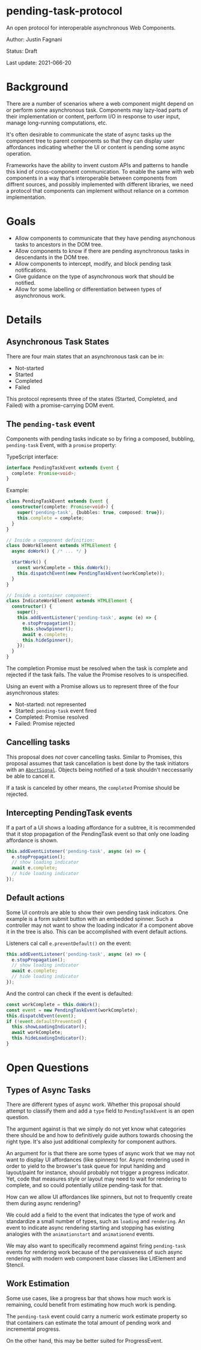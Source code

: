 # pending-task-protocol

An open protocol for interoperable asynchronous Web Components.

Author: Justin Fagnani

Status: Draft

Last update: 2021-066-20

# Background

There are a number of scenarios where a web component might depend on or perform some asynchronous task. Components may lazy-load parts of their implementation or content, perform I/O in response to user input, manage long-running computations, etc.

It's often desirable to communicate the state of async tasks up the component tree to parent components so that they can display user affordances indicating whether the UI or content is pending some async operation.

Frameworks have the ability to invent custom APIs and patterns to handle this kind of cross-component communication. To enable the same with web components in a way that's interoperable between components from diffrent sources, and possibly implemented with different libraries, we need a protocol that components can implement without reliance on a common implementation.

# Goals

* Allow components to communicate that they have pending asynchonous tasks to ancestors in the DOM tree.
* Allow components to know if there are pending asynchronous tasks in descendants in the DOM tree.
* Allow components to intercept, modify, and block pending task notifications.
* Give guidance on the type of asynchronous work that should be notified.
* Allow for some labelling or differentiation between types of asynchronous work.

# Details

## Asynchronous Task States

There are four main states that an asynchronous task can be in:

* Not-started
* Started
* Completed
* Failed

This protocol represents three of the states (Started, Completed, and Failed) with a promise-carrying DOM event.

## The `pending-task` event

Components with pending tasks indicate so by firing a composed, bubbling, `pending-task` Event, with a `promise` property:

TypeScript interface:
```ts
interface PendingTaskEvent extends Event {
  complete: Promise<void>;
}
```

Example:

```ts
class PendingTaskEvent extends Event {
  constructor(complete: Promise<void>) {
    super('pending-task', {bubbles: true, composed: true});
    this.complete = complete;
  }
}

// Inside a component definition:
class DoWorkElement extends HTMLElement {
  async doWork() { /* ... */ }

  startWork() {
    const workComplete = this.doWork();
    this.dispatchEvent(new PendingTaskEvent(workComplete));
  }
}

// Inside a container component:
class IndicateWorkElement extends HTMLElement {
  constructor() {
    super();
    this.addEventListener('pending-task', async (e) => {
      e.stopPropagation();
      this.showSpinner();
      await e.complete;
      this.hideSpinner();
    });
  }
}
```

The completion Promise must be resolved when the task is complete and rejected if the task fails. The value the Promise resolves to is unspecified.

Using an event with a Promise allows us to represent three of the four asynchronous states:

* Not-started: not represented
* Started: `pending-task` event fired
* Completed: Promise resolved
* Failed: Promise rejected

## Cancelling tasks

This proposal does _not_ cover cancelling tasks. Similar to Promises, this proposal assumes that task cancellation is best done by the task initiators with an [`AbortSignal`](https://developer.mozilla.org/en-US/docs/Web/API/AbortSignal). Objects being notified of a task shouldn't neccessarily be able to cancel it.

If a task is canceled by other means, the `completed` Promise should be rejected.

## Intercepting PendingTask events

If a part of a UI shows a loading affordance for a subtree, it is recommended that it stop propagation of the PendingTask event so that only one loading affordance is shown.

```ts
this.addEventListener('pending-task', async (e) => {
  e.stopPropagation();
  // show loading indicator
  await e.complete;
  // hide loading indicator
});
```

## Default actions

Some UI controls are able to show their own pending task indicators. One example is a form submit button with an embedded spinner. Such a controller may not want to show the loading indicator if a component above it in the tree is also. This can be accomplished with event default actions.

Listeners cal call `e.preventDefault()` on the event:

```ts
this.addEventListener('pending-task', async (e) => {
  e.stopPropagation();
  // show loading indicator
  await e.complete;
  // hide loading indicator
});
```

And the control can check if the event is defaulted:

```ts
const workComplete = this.doWork();
const event = new PendingTaskEvent(workComplete);
this.dispatchEvent(event);
if (!event.defaultPrevented) {
  this.showLoadingIndicator();
  await workComplete;
  this.hideLoadingIndicator();
}
```

# Open Questions

## Types of Async Tasks

There are different types of async work. Whether this proposal should attempt to classify them and add a `type` field to `PendingTaskEvent` is an open question.

The argument against is that we simply do not yet know what categories there should be and how to definitively guide authors towards choosing the right type. It's also just additional complexity for component authors.

An argument for is that there are some types of async work that we may not want to display UI affordances (like spinners) for. Async rendering used in order to yield to the browser's task queue for input hanlding and layout/paint for instance, should probably not trigger a progress indicator. Yet, code that measures style or layout may need to wait for rendering to complete, and so could potentially utilize pending-task for that.

How can we allow UI affordances like spinners, but not to frequently create them during async rendering?

We could add a field to the event that indicates the type of work and standardize a small number of types, such as `loading` and `rendering`. An event to indicate async rendering starting and stopping has existing analogies with the `animationstart` and `animationend` events.

We may also want to specifically recommend against firing `pending-task` events for rendering work because of the pervasiveness of such async rendering with modern web component base classes like LitElement and Stencil.

## Work Estimation

Some use cases, like a progress bar that shows how much work is remaining, could benefit from estimating how much work is pending.

The `pending-task` event could carry a numeric work estimate property so that containers can estimate the total amount of pending work and incremental progress.

On the other hand, this may be better suited for ProgressEvent.
